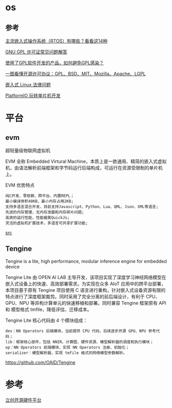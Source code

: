 # os

## 参考

[主流嵌入式操作系统（RTOS）有哪些？看看这14种 ](https://www.sohu.com/a/332985081_100281310)

[GNU GPL 许可证常见问题解答](https://zhuanlan.zhihu.com/p/39513925)

[使用了GPL软件开发的产品，如何避免GPL感染？](https://www.zhihu.com/question/19771481)

[一图看懂开源许可协议：GPL、BSD、MIT、Mozilla、Apache、LGPL](http://www.techbulo.com/2489.html)

[嵌入式 Linux 法律问题](http://tinylab.org/embedded-linux-legal-issues/)

[PlatformIO 玩转单片机开发](https://www.zhihu.com/column/c_1094956718374633472)


# 平台

## evm

超轻量级物联网虚拟机 

EVM 全称 Embedded Virtural Machine，本质上是一款通用、精简的嵌入式虚拟机，由语法解析前端框架和字节码运行后端构成，可运行在资源受限制的单片机上。

EVM 优势特点

    纯C开发、零依赖、跨平台、内置REPL；
    最小编译体积40KB，最小内存占用2KB;
    支持多语言混合开发，目前支持Javascript、Python、Lua、QML、Json、XML等语言;
    先进的内存管理，无内存泄露和内存碎片问题;
    高效的运行性能，性能媲美QuickJs;
    灵活的虚拟机扩展技术，多语言可共享扩展功能;

[src](https://github.com/scriptiot/evm)


## Tengine

Tengine is a lite, high performance, modular inference engine for embedded device 

Tengine Lite 由 OPEN AI LAB 主导开发，该项目实现了深度学习神经网络模型在嵌入式设备上的快速、高效部署需求。为实现在众多 AIoT 应用中的跨平台部署，本项目基于原有 Tengine 项目使用 C 语言进行重构，针对嵌入式设备资源有限的特点进行了深度框架裁剪。同时采用了完全分离的前后端设计，有利于 CPU、GPU、NPU 等异构计算单元的快速移植和部署。同时兼容 Tengine 框架原有 API 和 模型格式 tmfile，降低评估、迁移成本。

Tengine Lite 核心代码由 4 个模块组成：

    dev：NN Operators 后端模块，当前提供 CPU 代码，后续逐步开源 GPU、NPU 参考代码；
    lib：框架核心部件，包括 NNIR、计算图、硬件资源、模型解析器的调度和执行模块；
    op：NN Operators 前端模块，实现 NN Operators 注册、初始化；
    serializer：模型解析器，实现 tmfile 格式的网络模型参数解析。

https://github.com/OAID/Tengine


# 参考

[立创开源硬件平台](https://oshwhub.com/)